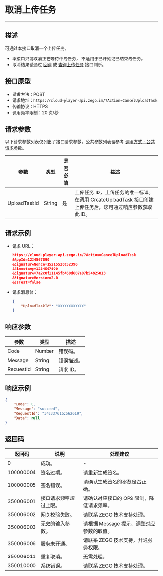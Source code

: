 
# 取消上传任务

- - -

## 描述

可通过本接口取消一个上传任务。

<Note title="说明">

- 本接口只能取消正在等待中的任务， 不适用于已开始或已结束的任务。
- 取消结果请通过 [回调](/cloud-player-server/callback/callback) 或 [查询上传任务](/cloud-player-server/describe-upload-tasks) 接口判断。
</Note>

## 接口原型

- 请求方法：POST
- 请求地址：`https://cloud-player-api.zego.im/?Action=CancelUploadTask`
- 传输协议：HTTPS
- 调用频率限制：20 次/秒

## 请求参数

以下请求参数列表仅列出了接口请求参数，公共参数列表请参考 [调用方式 - 公共请求参数](/cloud-player-server/accessing-server-apis#公共请求参数)。

| 参数 | 类型 | 是否必填 | 描述 |
|------|------|----------|------|
| UploadTaskId | String | 是 | 上传任务 ID，上传任务的唯一标识。在调用 [CreateUploadTask](/cloud-player-server/create-upload-task) 接口创建上传任务后，您可通过响应参数获取此 ID。 |

## 请求示例

- 请求 URL：
    ```json
    https://cloud-player-api.zego.im/?Action=CancelUploadTask
    &AppId=1234567890
    &SignatureNonce=15215528852396
    &Timestamp=1234567890
    &Signature=7a2c0f11145fb760d607a07b54825013
    &SignatureVersion=2.0
    &IsTest=false
    ```

- 请求消息体：
    ```json
    {
        "UploadTaskId": "XXXXXXXXXXXX"
    }
    ```


## 响应参数

| 参数 | 类型 | 描述 |
|------|------|------|
| Code | Number | 错误码。 |
| Message | String | 错误描述。 |
| RequestId | String | 请求 ID。 |


## 响应示例

```json
{
    "Code": 0,
    "Message": "succeed",
    "RequestId": "3433376152562619",
    "Data": null
}
```

## 返回码

| 返回码 | 说明 | 处理建议 |
|--------|------|----------|
| 0 | 成功。 | - |
| 100000004 | 签名过期。 | 请重新生成签名。 |
| 100000005 | 签名错误。 | 请确认生成签名的参数是否正确。 |
| 350006001 | 接口请求频率超过上限。 | 请确认对应接口的 QPS 限制，降低请求频率。 |
| 350006002 | 网关校验失败。 | 请联系 ZEGO 技术支持处理。 |
| 350006003 | 无效的输入参数。 | 请根据 Message 提示，调整对应参数的取值。 |
| 350006006 | 服务未开通。 | 请联系 ZEGO 技术支持，开通服务权限。 |
| 350006011 | 重复取消。 | 无需处理。 |
| 350010000 | 系统错误。 | 请联系 ZEGO 技术支持处理。 |